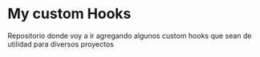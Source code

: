 # My custom Hooks

Repositorio donde voy a ir agregando algunos custom hooks que sean de utilidad para diversos proyectos
